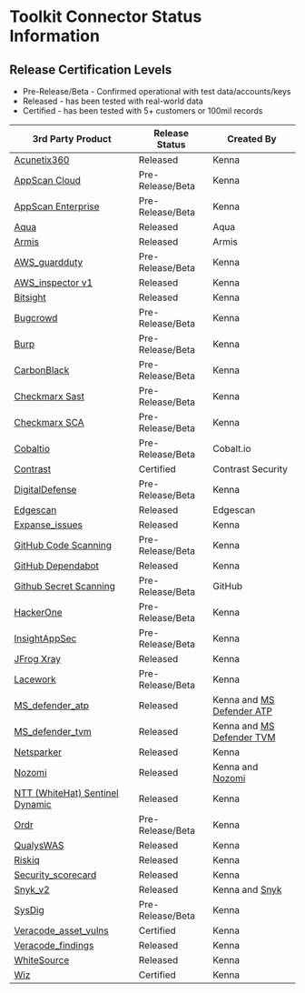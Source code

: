 # Toolkit Connector Status Information

## Release Certification Levels

- Pre-Release/Beta - Confirmed operational with test data/accounts/keys
- Released - has been tested with real-world data
- Certified - has been tested with 5+ customers or 100mil records




| 3rd Party Product | Release Status | Created By |
| --- | --- | --- |
| [Acunetix360](https://github.com/KennaSecurity/toolkit/tree/main/tasks/connectors/acunetix360/readme.md) | Released | Kenna |
| [AppScan Cloud](https://github.com/KennaSecurity/toolkit/tree/main/tasks/connectors/appscan_cloud/readme.md) | Pre-Release/Beta | Kenna |
| [AppScan Enterprise](https://github.com/KennaSecurity/toolkit/tree/main/tasks/connectors/appscan_enterprise/readme.md) | Pre-Release/Beta | Kenna |
| [Aqua](https://github.com/KennaSecurity/toolkit/tree/main/tasks/connectors/aqua/README.md) | Released | Aqua |
| [Armis](https://github.com/KennaSecurity/toolkit/tree/main/tasks/connectors/armis) | Released | Armis |
| [AWS_guardduty](https://github.com/KennaSecurity/toolkit/blob/main/tasks/connectors/aws_guardduty/ReadME.md) | Pre-Release/Beta | Kenna |
| [AWS_inspector v1](https://github.com/KennaSecurity/toolkit/tree/main/tasks/connectors/aws_inspector) | Released | Kenna |
| [Bitsight](https://github.com/KennaSecurity/toolkit/blob/main/tasks/connectors/digital_footprint/bitsight/README.md) | Released | Kenna |
| [Bugcrowd](https://github.com/KennaSecurity/toolkit/blob/main/tasks/connectors/bugcrowd/readme.md) | Pre-Release/Beta | Kenna |
| [Burp](https://github.com/KennaSecurity/toolkit/blob/main/tasks/connectors/burp/readme.md) | Pre-Release/Beta | Kenna |
| [CarbonBlack](https://github.com/KennaSecurity/toolkit/blob/main/tasks/connectors/carbon_black/readme.md) | Pre-Release/Beta | Kenna |
| [Checkmarx Sast](https://github.com/KennaSecurity/toolkit/blob/main/tasks/connectors/checkmarx_sast/README.md) | Pre-Release/Beta | Kenna |
| [Checkmarx SCA](https://github.com/KennaSecurity/toolkit/blob/main/tasks/connectors/checkmarx_sca/readme.md) | Pre-Release/Beta | Kenna |
| [Cobaltio](https://github.com/KennaSecurity/toolkit/blob/main/tasks/connectors/cobaltio/readme.md) | Pre-Release/Beta | Cobalt.io |
| [Contrast](https://github.com/KennaSecurity/toolkit/blob/main/tasks/connectors/contrast/readme.md) | Certified | Contrast Security |
| [DigitalDefense](https://github.com/KennaSecurity/toolkit/blob/main/tasks/connectors/digital_defense/readme.md) | Pre-Release/Beta | Kenna |
| [Edgescan](https://github.com/KennaSecurity/toolkit/blob/main/tasks/connectors/edgescan/README.md) | Released | Edgescan |
| [Expanse_issues](https://github.com/KennaSecurity/toolkit/blob/main/tasks/connectors/digital_footprint/expanse_issues/README.md) | Released | Kenna | 
| [GitHub Code Scanning](https://github.com/KennaSecurity/toolkit/blob/main/tasks/connectors/github_code_scanning/readme.md) | Pre-Release/Beta | Kenna |
| [GitHub Dependabot](https://github.com/KennaSecurity/toolkit/blob/main/tasks/connectors/github_dependabot/readme.md) | Released | Kenna |
| [Github Secret Scanning](https://github.com/KennaSecurity/toolkit/tree/main/tasks/connectors/github_secret_scanning) | Pre-Release/Beta | GitHub |
| [HackerOne](https://github.com/KennaSecurity/toolkit/blob/main/tasks/connectors/hackerone/readme.md) | Pre-Release/Beta | Kenna |
| [InsightAppSec](https://github.com/KennaSecurity/toolkit/blob/main/tasks/connectors/insight_appsec/readme.md) | Pre-Release/Beta | Kenna |
| [JFrog Xray](https://github.com/KennaSecurity/toolkit/blob/main/tasks/connectors/jfrog/readme.md) | Released | Kenna |
| [Lacework](https://github.com/KennaSecurity/toolkit/blob/main/tasks/connectors/lacework/readme.md) | Pre-Release/Beta | Kenna |
| [MS_defender_atp](https://github.com/KennaSecurity/toolkit/blob/main/tasks/connectors/ms_defender_atp/readme.md) | Released | Kenna and [MS Defender ATP](https://securitycenter.windows.com/) |
| [MS_defender_tvm](https://github.com/KennaSecurity/toolkit/blob/main/tasks/connectors/ms_defender_tvm/readme.md) | Released | Kenna and [MS Defender TVM](https://securitycenter.windows.com/) |
| [Netsparker](https://github.com/KennaSecurity/toolkit/blob/main/tasks/connectors/netsparker/readme.md) | Released | Kenna |
| [Nozomi](https://github.com/KennaSecurity/toolkit/blob/main/tasks/connectors/nozomi/ReadME.md) | Released | Kenna and [Nozomi](https://www.nozominetworks.com/) |
| [NTT (WhiteHat) Sentinel Dynamic](https://github.com/KennaSecurity/toolkit/blob/main/tasks/connectors/ntt_sentinel_dynamic/README.md) | Released | Kenna |
| [Ordr](https://github.com/KennaSecurity/toolkit/blob/main/tasks/connectors/ordr/readme.md) | Pre-Release/Beta | Kenna |
| [QualysWAS](https://github.com/KennaSecurity/toolkit/blob/main/tasks/connectors/qualys_was/README.md) | Released | Kenna |
| [Riskiq](https://github.com/KennaSecurity/toolkit/blob/main/tasks/connectors/digital_footprint/riskiq/README.md) | Released | Kenna |
| [Security_scorecard](https://github.com/KennaSecurity/toolkit/blob/main/tasks/connectors/digital_footprint/security_scorecard/README.md) | Released | Kenna |
| [Snyk_v2](https://github.com/KennaSecurity/toolkit/tree/main/tasks/connectors/snyk_v2/readme.md) | Released | Kenna and [Snyk](https://snyk.io/) |
| [SysDig](https://github.com/KennaSecurity/toolkit/blob/main/tasks/connectors/sysdig/readme.md) | Pre-Release/Beta | Kenna |
| [Veracode_asset_vulns](https://github.com/KennaSecurity/toolkit/blob/main/tasks/connectors/veracode_asset_vulns/readme.md) | Certified | Kenna |
| [Veracode_findings](https://github.com/KennaSecurity/toolkit/blob/main/tasks/connectors/veracode_findings/readme.md) | Released | Kenna |
| [WhiteSource](https://github.com/KennaSecurity/toolkit/blob/main/tasks/connectors/whitesource/readme.md) | Released | Kenna |
| [Wiz](https://github.com/KennaSecurity/toolkit/tree/main/tasks/connectors/wiz) | Certified | Kenna |
